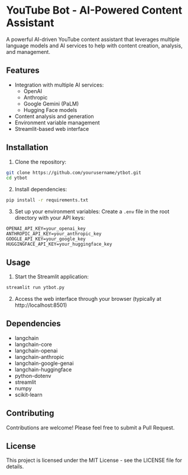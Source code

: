 # YouTube Bot - AI-Powered Content Assistant

A powerful AI-driven YouTube content assistant that leverages multiple language models and AI services to help with content creation, analysis, and management.

## Features

- Integration with multiple AI services:
  - OpenAI
  - Anthropic
  - Google Gemini (PaLM)
  - Hugging Face models
- Content analysis and generation
- Environment variable management
- Streamlit-based web interface

## Installation

1. Clone the repository:
```bash
git clone https://github.com/yourusername/ytbot.git
cd ytbot
```

2. Install dependencies:
```bash
pip install -r requirements.txt
```

3. Set up your environment variables:
Create a `.env` file in the root directory with your API keys:
```
OPENAI_API_KEY=your_openai_key
ANTHROPIC_API_KEY=your_anthropic_key
GOOGLE_API_KEY=your_google_key
HUGGINGFACE_API_KEY=your_huggingface_key
```

## Usage

1. Start the Streamlit application:
```bash
streamlit run ytbot.py
```

2. Access the web interface through your browser (typically at http://localhost:8501)

## Dependencies

- langchain
- langchain-core
- langchain-openai
- langchain-anthropic
- langchain-google-genai
- langchain-huggingface
- python-dotenv
- streamlit
- numpy
- scikit-learn

## Contributing

Contributions are welcome! Please feel free to submit a Pull Request.

## License

This project is licensed under the MIT License - see the LICENSE file for details. 

